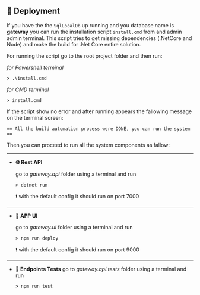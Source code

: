﻿## 🚀 Deployment

If you have the the ```SqlLocalDb``` up running and you database name is **gateway** you can run the installation script ```install.cmd``` 
from and admin admin terminal. This script tries to get missing dependencies (.NetCore and Node) and make the build for .Net Core 
entire solution. 

For running the script go to the root project folder and then run:

_for Powershell terminal_
```batch
> .\install.cmd
```

_for CMD terminal_
```batch
> install.cmd
```

If the script show no error and after running appears the fallowing message on the terminal screen:

```== All the build automation process were DONE, you can run the system ==```

Then you can proceed to run all the system components as fallow:

---

* **🌐 Rest API** 
   
   go to _gateway.api_ folder using a terminal and run
   ```batch
   > dotnet run
   ````
  ❗ with the default config it should run on port 7000 

---

* **📱 APP UI**
  
   go to _gateway.ui_ folder using a terminal and run
  ```batch
  > npm run deploy
  ````
  ❗ with the default config it should run on port 9000
---

* **🧪 Endpoints Tests**
  go to _gateway.api.tests_ folder using a terminal and run
  ```batch
  > npm run test
  ````
  

  
  


